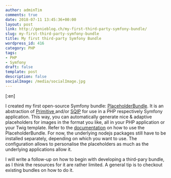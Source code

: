 ```yaml
---
author: adminTim
comments: true
date: 2018-07-11 13:45:36+00:00
layout: post
link: http://genieblog.ch/my-first-third-party-symfony-bundle/
slug: my-first-third-party-symfony-bundle
title: My first third-party Symfony Bundle
wordpress_id: 416
category: PHP
tags:
- PHP
- Symfony
draft: false
template: post
description: false
socialImage: /media/socialImage.jpg
---
```


[:en]


I created my first open-source Symfony bundle: [PlaceholderBundle](https://github.com/BernhardWebstudio/PlaceholderBundle). It is an abstraction of [Primitive ](https://github.com/fogleman/primitive) and/or [SQIP](https://github.com/technopagan/sqip/blob/master/README.md) for use in a PHP respectively Symfony application. This way, you can automatically generate nice & adaptive placeholders for images in the format you like, all in your PHP application or your Twig template. Refer to the [documentation](https://github.com/BernhardWebstudio/PlaceholderBundle/blob/master/README.md) on how to use the PlaceholderBundle. For now, the underlying nodejs packages still have to be installed separately, depending on which you want to use. The configuration allows to personalise the placeholders as much as the underlying applications allow it.







I will write a follow-up on how to begin with developing a third-pary bundle, as I think the resources for it are rather limited. A general tip is to checkout existing bundles on how to do it.



